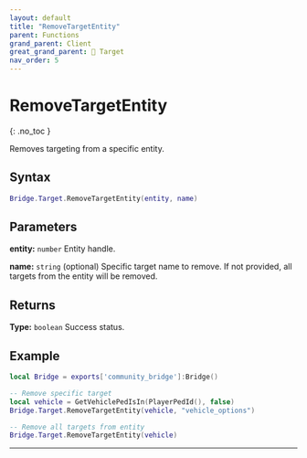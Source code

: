 ```yaml
---
layout: default
title: "RemoveTargetEntity"
parent: Functions
grand_parent: Client
great_grand_parent: 🎯 Target
nav_order: 5
---
```


# RemoveTargetEntity
{: .no_toc }

Removes targeting from a specific entity.

## Syntax

```lua
Bridge.Target.RemoveTargetEntity(entity, name)
```

## Parameters

**entity:** `number`
Entity handle.

**name:** `string` (optional)
Specific target name to remove. If not provided, all targets from the entity will be removed.

## Returns

**Type:** `boolean`
Success status.

## Example

```lua
local Bridge = exports['community_bridge']:Bridge()

-- Remove specific target
local vehicle = GetVehiclePedIsIn(PlayerPedId(), false)
Bridge.Target.RemoveTargetEntity(vehicle, "vehicle_options")

-- Remove all targets from entity
Bridge.Target.RemoveTargetEntity(vehicle)
```

---